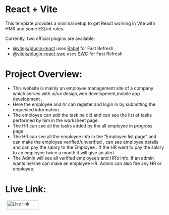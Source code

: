 # React + Vite

This template provides a minimal setup to get React working in Vite with HMR and some ESLint rules.

Currently, two official plugins are available:

- [@vitejs/plugin-react](https://github.com/vitejs/vite-plugin-react/blob/main/packages/plugin-react/README.md) uses [Babel](https://babeljs.io/) for Fast Refresh
- [@vitejs/plugin-react-swc](https://github.com/vitejs/vite-plugin-react-swc) uses [SWC](https://swc.rs/) for Fast Refresh
# Project Overview:

- This website is mainly an employee management site of a company which serves with ui/ux design,web development,mobile app development .
- Here the employee and hr can  register and login in by submitting the requested information.
- The employee can add the task he did and can see the list of tasks performed by him in the worksheet page.
- The HR can see all the tasks added by the all employee in progress page.
- The HR can see all the employee info in the “Employee list page”  and can make the employee verified/unverified , can see employee details and can pay the salary to the Employee . If  the HR went to pay the salary to an employee twice a month it will give an alert.
- The Admin will see all verified employee’s and HR’s info. If an admin wants he/she can make an employee HR. Admin can also fire any HR or employee.

# Live Link: 
<a href="https://linkedin.com/in/tahsinaubonee" target="blank"><img align="left" src="https://img.shields.io/badge/Live%20Link-green" alt="Live link"  style="margin-left: 5px;" height="30" width="100" /></a>
